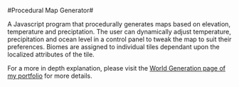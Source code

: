 #Procedural Map Generator#

A Javascript program that procedurally generates maps based on elevation, temperature and preciptation.  The user can dynamically adjust temperature, precipitation and ocean level in a control panel to tweak the map to suit their preferences.  Biomes are assigned to individual tiles dependant upon the localized attributes of the tile.

For a more in depth explanation, please visit the [World Generation page of my portfolio](http://jacobswartzentruber.github.io/misc_projects/world_generation_project/) for more details.